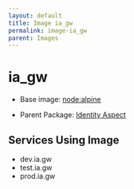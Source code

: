 ```yaml
---
layout: default
title: Image ia_gw
permalink: image-ia_gw
parent: Images
---
```

# ia_gw

* Base image:  [node:alpine](image-node:alpine)

* Parent Package: [Identity Aspect](package--edgemere-ia)


## Services Using Image
* dev.ia.gw
* test.ia.gw
* prod.ia.gw

